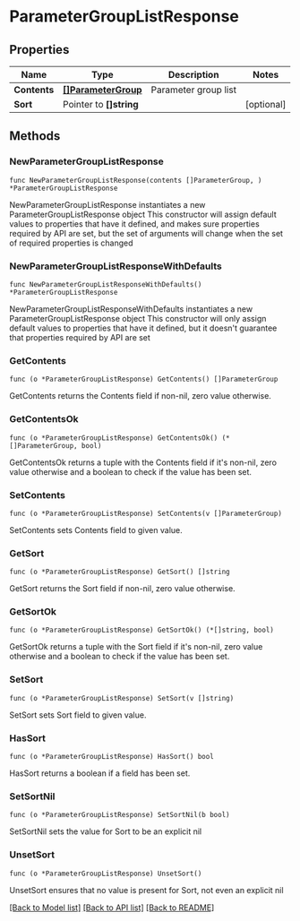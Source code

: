 # ParameterGroupListResponse

## Properties

Name | Type | Description | Notes
------------ | ------------- | ------------- | -------------
**Contents** | [**[]ParameterGroup**](ParameterGroup.md) | Parameter group list | 
**Sort** | Pointer to **[]string** |  | [optional] 

## Methods

### NewParameterGroupListResponse

`func NewParameterGroupListResponse(contents []ParameterGroup, ) *ParameterGroupListResponse`

NewParameterGroupListResponse instantiates a new ParameterGroupListResponse object
This constructor will assign default values to properties that have it defined,
and makes sure properties required by API are set, but the set of arguments
will change when the set of required properties is changed

### NewParameterGroupListResponseWithDefaults

`func NewParameterGroupListResponseWithDefaults() *ParameterGroupListResponse`

NewParameterGroupListResponseWithDefaults instantiates a new ParameterGroupListResponse object
This constructor will only assign default values to properties that have it defined,
but it doesn't guarantee that properties required by API are set

### GetContents

`func (o *ParameterGroupListResponse) GetContents() []ParameterGroup`

GetContents returns the Contents field if non-nil, zero value otherwise.

### GetContentsOk

`func (o *ParameterGroupListResponse) GetContentsOk() (*[]ParameterGroup, bool)`

GetContentsOk returns a tuple with the Contents field if it's non-nil, zero value otherwise
and a boolean to check if the value has been set.

### SetContents

`func (o *ParameterGroupListResponse) SetContents(v []ParameterGroup)`

SetContents sets Contents field to given value.


### GetSort

`func (o *ParameterGroupListResponse) GetSort() []string`

GetSort returns the Sort field if non-nil, zero value otherwise.

### GetSortOk

`func (o *ParameterGroupListResponse) GetSortOk() (*[]string, bool)`

GetSortOk returns a tuple with the Sort field if it's non-nil, zero value otherwise
and a boolean to check if the value has been set.

### SetSort

`func (o *ParameterGroupListResponse) SetSort(v []string)`

SetSort sets Sort field to given value.

### HasSort

`func (o *ParameterGroupListResponse) HasSort() bool`

HasSort returns a boolean if a field has been set.

### SetSortNil

`func (o *ParameterGroupListResponse) SetSortNil(b bool)`

 SetSortNil sets the value for Sort to be an explicit nil

### UnsetSort
`func (o *ParameterGroupListResponse) UnsetSort()`

UnsetSort ensures that no value is present for Sort, not even an explicit nil

[[Back to Model list]](../README.md#documentation-for-models) [[Back to API list]](../README.md#documentation-for-api-endpoints) [[Back to README]](../README.md)



